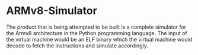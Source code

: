 ARMv8-Simulator
===============

The product that is being attempted to be built is a complete simulator for the Armv8 architecture in the Python programming language. The input of the virtual machine would be an ELF binary which the virtual machine would decode to fetch the instructions and simulate accordingly.
